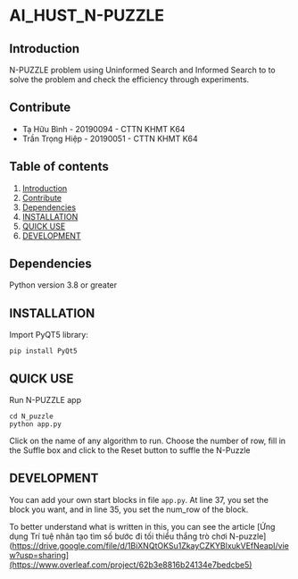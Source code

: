 # AI_HUST_N-PUZZLE

## Introduction
N-PUZZLE problem using Uninformed Search and Informed Search to to solve the problem and check the efficiency through experiments.

## Contribute
+ Tạ Hữu Bình - 20190094 - CTTN KHMT K64
+ Trần Trọng Hiệp - 20190051 - CTTN KHMT K64

## Table of contents
1. [Introduction](#Introduction)
2. [Contribute](#Contribute)
3. [Dependencies](#Dependencies)
4. [INSTALLATION](#INSTALLATION)
5. [QUICK USE](#QUICK-USE)
6. [DEVELOPMENT](#DEVELOPMENT)
## Dependencies
Python version 3.8 or greater
## INSTALLATION
Import PyQT5 library:
```
pip install PyQt5
```

## QUICK USE
Run N-PUZZLE app
```
cd N_puzzle
python app.py
```
Click on the name of any algorithm to run.
Choose the number of row, fill in the Suffle box and click to the Reset button to suffle the N-Puzzle

## DEVELOPMENT
You can add your own start blocks in file `app.py`. At line 37, you set the block you want, and in line 35, you set the num_row of the block.

To better understand what is written in this, you can see the article [Ứng dụng Trí tuệ nhân tạo tìm số bước đi tối thiểu thắng trò chơi N-puzzle](https://drive.google.com/file/d/1BiXNQtOKSu1ZkayCZKYBlxukVEfNeapI/view?usp=sharing](https://www.overleaf.com/project/62b3e8816b24134e7bedcbe5)

